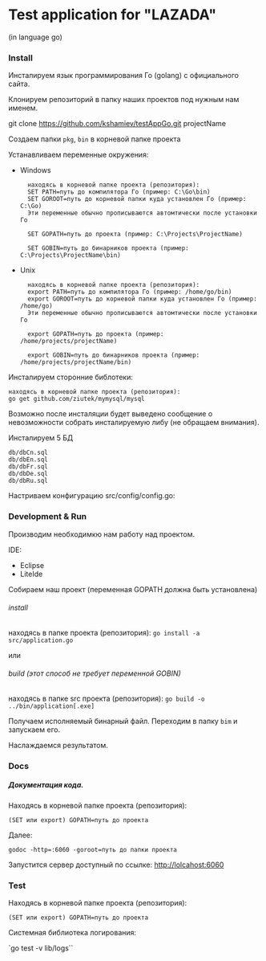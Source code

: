 # Test application for "LAZADA"
(in language go)

### Install

Инсталируем язык программирования Го (golang) с официального сайта.

Клонируем репозиторий в папку наших проектов под нужным нам именем.

git clone https://github.com/kshamiev/testAppGo.git projectName

Создаем папки `pkg`, `bin` в корневой папке проекта

Устанавливаем переменные окружения:

- Windows

		находясь в корневой папке проекта (репозитория):
		SET PATH=путь до компилятора Го (пример: C:\Go\bin)
		SET GOROOT=путь до корневой папки куда установлен Го (пример: C:\Go)
		Эти переменные обычно прописываются автомтически после установки Го

		SET GOPATH=путь до проекта (пример: C:\Projects\ProjectName)

		SET GOBIN=путь до бинарников проекта (пример: C:\Projects\ProjectName\bin)

- Unix

		находясь в корневой папке проекта (репозитория):
		export PATH=путь до компилятора Го (пример: /home/go/bin)
		export GOROOT=путь до корневой папки куда установлен Го (пример: /home/go)
		Эти переменные обычно прописываются автомтически после установки Го

		export GOPATH=путь до проекта (пример: /home/projects/projectName)

		export GOBIN=путь до бинарников проекта (пример: /home/projects/projectName/bin)

Инсталируем сторонние библотеки:

	находясь в корневой папке проекта (репозитория):
	go get github.com/ziutek/mymysql/mysql

Возможно после инсталяции будет выведено сообщение о невозможности собрать инсталируемую либу (не обращаем внимания).

Инсталируем 5 БД

	db/dbCn.sql
	db/dbEn.sql
	db/dbFr.sql
	db/dbDe.sql
	db/dbRu.sql
	
Настриваем конфигурацию src/config/config.go:<br>

### Development & Run
Производим необходимкю нам работу над проектом.

IDE:

- Eclipse
- LiteIde

Собираем наш проект (переменная GOPATH должна быть установлена)

###### install
находясь в папке проекта (репозитория):
`go install -a src/application.go`

или

###### build (этот способ не требует переменной GOBIN)
находясь в папке src проекта (репозитория):
`go build -o ../bin/application[.exe]`

Получаем исполняемый бинарный файл. Переходим в папку `bim` и запускаем его.

Наслаждаемся результатом.

### Docs

##### Документация кода.

Находясь в корневой папке проекта (репозитория):

`(SET или export) GOPATH=путь до проекта`

Далее:

`godoc -http=:6060 -goroot=путь до папки проекта`

Запустится сервер доступный по ссылке: [http://lolcahost:6060](http://lolcahost:6060)

### Test

Находясь в корневой папке проекта (репозитория):

`(SET или export) GOPATH=путь до проекта`

Системная библиотека логирования:
	
`go test -v lib/logs``

